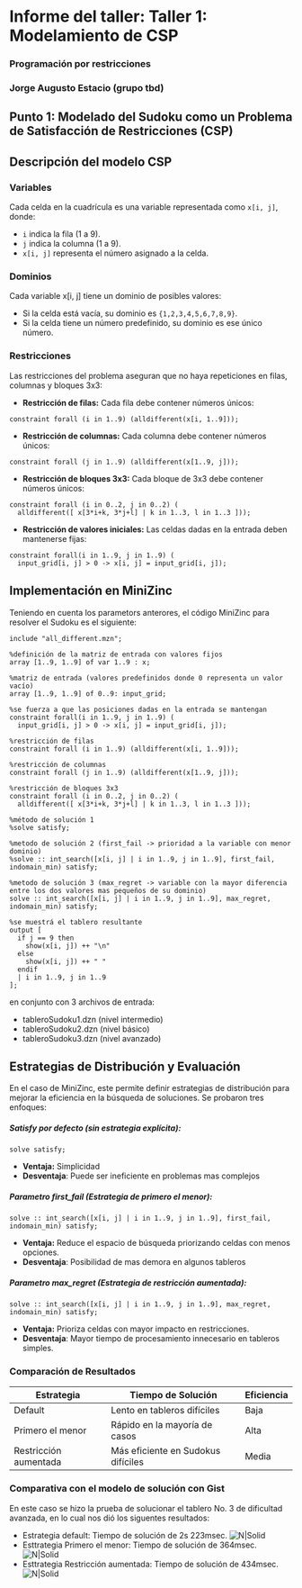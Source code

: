# Informe del taller: Taller 1: Modelamiento de CSP  
### Programación por restricciones
### Jorge Augusto Estacio (grupo tbd)  
## Punto 1: Modelado del Sudoku como un Problema de Satisfacción de Restricciones (CSP)
## Descripción del modelo CSP
### Variables
Cada celda en la cuadrícula es una variable representada como ```x[i, j]```, donde:
-  ```i``` indica la fila (1 a 9).
- ```j``` indica la columna (1 a 9).
- ```x[i, j]``` representa el número asignado a la celda.

### Dominios
Cada variable x[i, j] tiene un dominio de posibles valores:
- Si la celda está vacía, su dominio es ```{1,2,3,4,5,6,7,8,9}```.
- Si la celda tiene un número predefinido, su dominio es ese único número.

### Restricciones
Las restricciones del problema aseguran que no haya repeticiones en filas, columnas y bloques 3x3:

- **Restricción de filas:** Cada fila debe contener números únicos:
```
constraint forall (i in 1..9) (alldifferent(x[i, 1..9]));
```
- **Restricción de columnas:** Cada columna debe contener números únicos:
```
constraint forall (j in 1..9) (alldifferent(x[1..9, j]));
```
- **Restricción de bloques 3x3:** Cada bloque de 3x3 debe contener números únicos:
```
constraint forall (i in 0..2, j in 0..2) (
  alldifferent([ x[3*i+k, 3*j+l] | k in 1..3, l in 1..3 ]));
```
- **Restricción de valores iniciales:** Las celdas dadas en la entrada deben mantenerse fijas:
```
constraint forall(i in 1..9, j in 1..9) (
  input_grid[i, j] > 0 -> x[i, j] = input_grid[i, j]);
```
##  Implementación en MiniZinc
Teniendo en cuenta los parametors anterores, el código MiniZinc para resolver el Sudoku es el siguiente:
```
include "all_different.mzn"; 

%definición de la matriz de entrada con valores fijos
array [1..9, 1..9] of var 1..9 : x;

%matriz de entrada (valores predefinidos donde 0 representa un valor vacío)
array [1..9, 1..9] of 0..9: input_grid;

%se fuerza a que las posiciones dadas en la entrada se mantengan
constraint forall(i in 1..9, j in 1..9) (
  input_grid[i, j] > 0 -> x[i, j] = input_grid[i, j]);

%restricción de filas
constraint forall (i in 1..9) (alldifferent(x[i, 1..9]));

%restricción de columnas
constraint forall (j in 1..9) (alldifferent(x[1..9, j]));

%restricción de bloques 3x3
constraint forall (i in 0..2, j in 0..2) (
  alldifferent([ x[3*i+k, 3*j+l] | k in 1..3, l in 1..3 ]));

%método de solución 1
%solve satisfy;

%metodo de solución 2 (first_fail -> prioridad a la variable con menor dominio)
%solve :: int_search([x[i, j] | i in 1..9, j in 1..9], first_fail, indomain_min) satisfy;

%metodo de solución 3 (max_regret -> variable con la mayor diferencia entre los dos valores mas pequeños de su dominio)
solve :: int_search([x[i, j] | i in 1..9, j in 1..9], max_regret, indomain_min) satisfy;

%se muestrá el tablero resultante
output [
  if j == 9 then
    show(x[i, j]) ++ "\n" 
  else
    show(x[i, j]) ++ " " 
  endif
  | i in 1..9, j in 1..9
];

```
en conjunto con 3 archivos de entrada:
- tableroSudoku1.dzn (nivel intermedio)
- tableroSudoku2.dzn (nivel básico)
- tableroSudoku3.dzn (nivel avanzado)

## Estrategias de Distribución y Evaluación
En el caso de MiniZinc, este permite definir estrategias de distribución para mejorar la eficiencia en la búsqueda de soluciones. Se probaron tres enfoques:
##### Satisfy por defecto (sin estrategia explícita):
```
solve satisfy;
```
- **Ventaja:** Simplicidad
- **Desventaja**: Puede ser ineficiente en problemas mas complejos
##### Parametro first_fail (Estrategia de primero el menor):
```
solve :: int_search([x[i, j] | i in 1..9, j in 1..9], first_fail, indomain_min) satisfy;
```
- **Ventaja:** Reduce el espacio de búsqueda priorizando celdas con menos opciones.
- **Desventaja**: Posibilidad de mas demora en algunos tableros
##### Parametro max_regret (Estrategia de restricción aumentada):
```
solve :: int_search([x[i, j] | i in 1..9, j in 1..9], max_regret, indomain_min) satisfy;
```
- **Ventaja:**  Prioriza celdas con mayor impacto en restricciones.
- **Desventaja**: Mayor tiempo de procesamiento innecesario en tableros simples.
### Comparación de Resultados

| Estrategia            | Tiempo de Solución                 | Eficiencia |
| --------------------- | ---------------------------------- | ---------- |
| Default               | Lento en tableros difíciles        | Baja       |
| Primero el menor      | Rápido en la mayoría de casos      | Alta       |
| Restricción aumentada | Más eficiente en Sudokus difíciles | Media      |

### Comparativa con el modelo de solución con Gist
En este caso se hizo la prueba de solucionar el tablero No. 3 de dificultad avanzada, en lo cual nos dió los siguentes resultados:
- Estrategia default: Tiempo de solución de 2s 223msec.
![N|Solid](https://i.imgur.com/FVSeEvc.png)
- Esttrategia Primero el menor: Tiempo de solución de 364msec.
![N|Solid](https://i.imgur.com/mkGEe0o.png)
- Esttrategia Restricción aumentada: Tiempo de solución de 434msec.
![N|Solid](https://i.imgur.com/3ZTABYD.png)